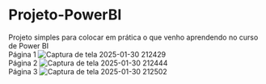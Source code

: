 # Projeto-PowerBI
Projeto simples para colocar em prática o que venho aprendendo no curso de Power BI
<br>
Página 1
![Captura de tela 2025-01-30 212429](https://github.com/user-attachments/assets/be91aec3-3366-4991-96df-57a26697e97c)
<br>
Página 2
![Captura de tela 2025-01-30 212444](https://github.com/user-attachments/assets/f22d113e-2527-4a97-807c-dbbeeb70aabc)
<br>
Página 3
![Captura de tela 2025-01-30 212502](https://github.com/user-attachments/assets/fc65855c-db1d-40c0-8237-f28b9f55805d)
